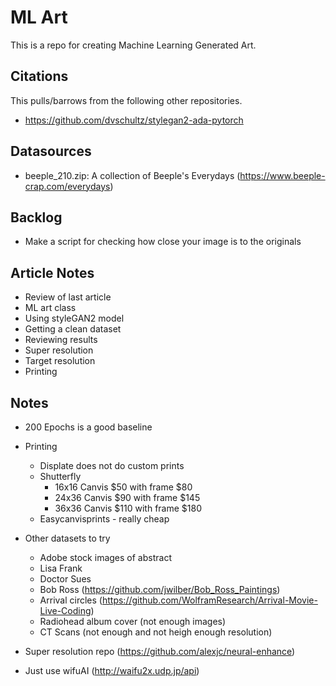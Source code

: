 # ML Art
This is a repo for creating Machine Learning Generated Art.

## Citations
This pulls/barrows from the following other repositories.
* https://github.com/dvschultz/stylegan2-ada-pytorch


## Datasources
* beeple_210.zip: A collection of Beeple's Everydays (https://www.beeple-crap.com/everydays)

## Backlog
* Make a script for checking how close your image is to the originals

## Article Notes
* Review of last article
* ML art class
* Using styleGAN2 model
* Getting a clean dataset
* Reviewing results
* Super resolution
* Target resolution
* Printing

## Notes
* 200 Epochs is a good baseline
* Printing
    * Displate does not do custom prints
    * Shutterfly
        * 16x16 Canvis $50 with frame $80
        * 24x36 Canvis $90 with frame $145
        * 36x36 Canvis $110 with frame $180
    * Easycanvisprints - really cheap
    
* Other datasets to try
    * Adobe stock images of abstract
    * Lisa Frank
    * Doctor Sues
    * Bob Ross (https://github.com/jwilber/Bob_Ross_Paintings)
    * Arrival circles (https://github.com/WolframResearch/Arrival-Movie-Live-Coding)
    * Radiohead album cover (not enough images)
    * CT Scans (not enough and not heigh enough resolution)
* Super resolution repo (https://github.com/alexjc/neural-enhance)
* Just use wifuAI (http://waifu2x.udp.jp/api)
